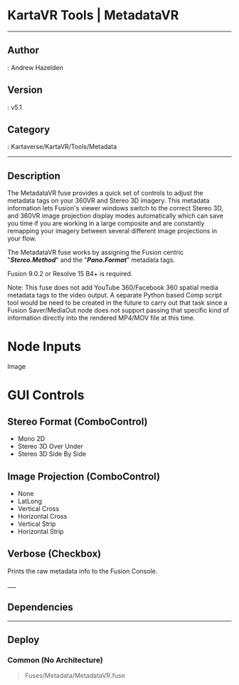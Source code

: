 # KartaVR Tools | MetadataVR
___

## Author
 : Andrew Hazelden

## Version
 : v5.1

## Category
 : Kartaverse/KartaVR/Tools/Metadata
___

## Description
<p>The MetadataVR fuse provides a quick set of controls to adjust the metadata tags on your 360VR and Stereo 3D imagery. This metadata information lets Fusion's viewer windows switch to the correct Stereo 3D, and 360VR image projection display modes automatically which can save you time if you are working in a large composite and are constantly remapping your imagery between several different image projections in your flow.</p>

<p>The MetadataVR fuse works by assigning the Fusion centric "<strong><i>Stereo.Method</i></strong>" and the "<strong><i>Pano.Format</i></strong>" metadata tags.</p>

<p>Fusion 9.0.2 or Resolve 15 B4+ is required.</p>

<p>Note: This fuse does not add YouTube 360/Facebook 360 spatial media metadata tags to the video output. A separate Python based Comp script tool would be need to be created in the future to carry out that task since a Fusion Saver/MediaOut node does not support passing that specific kind of information directly into the rendered MP4/MOV file at this time.</p>


<h1>Node Inputs</h1>

<p>Image</p>


<h1>GUI Controls</h1>


<h2>Stereo Format (ComboControl)</h2>

<ul>
	<li>Mono 2D</li>
	<li>Stereo 3D Over Under</li>
	<li>Stereo 3D Side By Side</li>
</ul>


<h2>Image Projection (ComboControl)</h2>

<ul>
	<li>None</li>
	<li>LatLong</li>
	<li>Vertical Cross</li>
	<li>Horizontal Cross</li>
	<li>Vertical Strip</li>
	<li>Horizontal Strip</li>
</ul>


<h2>Verbose (Checkbox)</h2>

<p>Prints the raw metadata info to the Fusion Console.</p>___

## Dependencies


___

## Deploy

### Common (No Architecture)

> Fuses/Metadata/MetadataVR.fuse  
